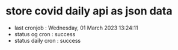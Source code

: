 # store covid daily api as json data

- last cronjob : Wednesday, 01 March 2023 13:24:11
- status og cron : success
- status daily cron : success
      
      